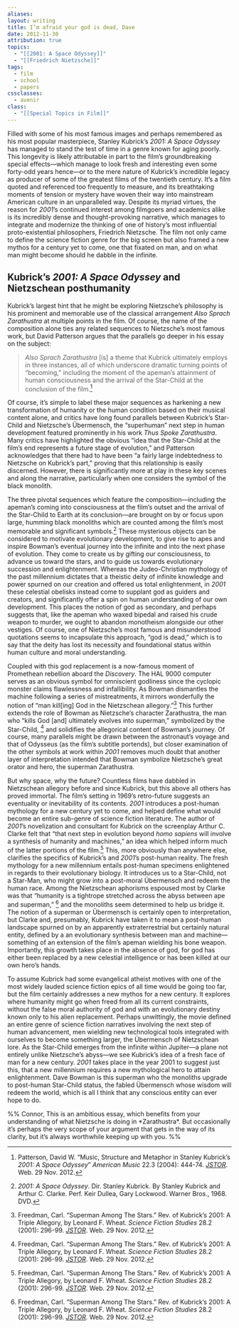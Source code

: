 ```yaml
---
aliases: 
layout: writing
title: I’m afraid your god is dead, Dave
date: 2012-11-30
attribution: true
topics:
  - "[[2001: A Space Odyssey]]"
  - "[[Friedrich Nietzsche]]"
tags:
  - film
  - school
  - papers
cssclasses:
  - avenir
class:
  - "[[Special Topics in Film]]"
---
```


Filled with some of his most famous images and perhaps remembered as his most popular masterpiece, Stanley Kubrick’s *2001: A Space Odyssey* has managed to stand the test of time in a genre known for aging poorly. This longevity is likely attributable in part to the film’s groundbreaking special effects—which manage to look fresh and interesting even some forty-odd years hence—or to the mere nature of Kubrick’s incredible legacy as producer of some of the greatest films of the twentieth century. It’s a film quoted and referenced too frequently to measure, and its breathtaking moments of tension or mystery have woven their way into mainstream American culture in an unparalleled way. Despite its myriad virtues, the reason for *2001*’s continued interest among filmgoers and academics alike is its incredibly dense and thought-provoking narrative, which manages to integrate and modernize the thinking of one of history’s most influential proto-existential philosophers, Friedrich Nietzsche. The film not only came to define the science fiction genre for the big screen but also framed a new mythos for a century yet to come, one that fixated on man, and on what man might become should he dabble in the infinite.

## Kubrick’s *2001: A Space Odyssey* and Nietzschean posthumanity

Kubrick’s largest hint that he might be exploring Nietzsche’s philosophy is his prominent and memorable use of the classical arrangement *Also Sprach Zarathustra* at multiple points in the film. Of course, the name of the composition alone ties any related sequences to Nietzsche’s most famous work, but David Patterson argues that the parallels go deeper in his essay on the subject:

> *Also Sprach Zarathustra* \[is] a theme that Kubrick ultimately employs in three instances, all of which underscore dramatic turning points of “becoming,” including the moment of the apeman’s attainment of human consciousness and the arrival of the Star-Child at the conclusion of the film.[^1]

Of course, it’s simple to label these major sequences as harkening a new transformation of humanity or the human condition based on their musical content alone, and critics have long found parallels between Kubrick’s Star-Child and Nietzsche’s Übermensch, the “superhuman” next step in human development featured prominently in his work *Thus Spoke Zarathustra*. Many critics have highlighted the obvious “idea that the Star-Child at the film’s end represents a future stage of evolution,” and Patterson acknowledges that there had to have been “a fairly large indebtedness to Nietzsche on Kubrick’s part,” proving that this relationship is easily discerned. However, there is significantly more at play in these key scenes and along the narrative, particularly when one considers the symbol of the black monolith.

The three pivotal sequences which feature the composition—including the apeman’s coming into consciousness at the film’s outset and the arrival of the Star-Child to Earth at its conclusion—are brought on by or focus upon large, humming black monoliths which are counted among the film’s most memorable and significant symbols.[^2] These mysterious objects can be considered to motivate evolutionary development, to give rise to apes and inspire Bowman’s eventual journey into the infinite and into the next phase of evolution. They come to create us by gifting our consciousness, to advance us toward the stars, and to guide us towards evolutionary succession and enlightenment. Whereas the Judeo-Christian mythology of the past millennium dictates that a theistic deity of infinite knowledge and power spurned on our creation and offered us total enlightenment, in *2001* these celestial obelisks instead come to supplant god as guiders and creators, and significantly offer a spin on human understanding of our own development. This places the notion of god as secondary, and perhaps suggests that, like the apeman who waxed bipedal and raised his crude weapon to murder, we ought to abandon monotheism alongside our other vestiges. Of course, one of Nietzsche’s most famous and misunderstood quotations seems to incapsulate this approach, “god is dead,” which is to say that the deity has lost its necessity and foundational status within human culture and moral understanding.

Coupled with this god replacement is a now-famous moment of Promethean rebellion aboard the *Discovery*. The HAL 9000 computer serves as an obvious symbol for omniscient godliness since the cyclopic monster claims flawlessness and infallibility. As Bowman dismantles the machine following a series of mistreatments, it mirrors wonderfully the notion of “man kill\[ing] God in the Nietzschean allegory.”[^3] This further extends the role of Bowman as Nietzsche’s character Zarathustra, the man who “kills God \[and] ultimately evolves into superman,” symbolized by the Star-Child, [^3] and solidifies the allegorical content of Bowman’s journey. Of course, many parallels might be drawn between the astronaut’s voyage and that of Odysseus (as the film’s subtitle portends), but closer examination of the other symbols at work within *2001* removes much doubt that another layer of interpretation intended that Bowman symbolize Nietzsche’s great orator and hero, the superman Zarathustra.

But why space, why the future? Countless films have dabbled in Nietzschean allegory before and since Kubrick, but this above all others has proved immortal. The film’s setting in 1969’s retro-future suggests an eventuality or inevitability of its contents. *2001* introduces a post-human mythology for a new century yet to come, and helped define what would become an entire sub-genre of science fiction literature. The author of *2001*’s novelization and consultant for Kubrick on the screenplay Arthur C. Clarke felt that “that next step in evolution beyond *homo sapiens* will involve a synthesis of humanity and machines,” an idea which helped inform much of the latter portions of the film.[^3] This, more obviously than anywhere else, clarifies the specifics of Kubrick’s and *2001*’s post-human reality. The fresh mythology for a new millennium entails post-human specimens enlightened in regards to their evolutionary biology. It introduces us to a Star-Child, not a Star-Man, who might grow into a post-moral Übermensch and redeem the human race. Among the Nietzschean aphorisms espoused most by Clarke was that “humanity is a tightrope stretched across the abyss between ape and superman,” [^3] and the monoliths seem determined to help us bridge it. The notion of a superman or Übermensch is certainly open to interpretation, but Clarke and, presumably, Kubrick have taken it to mean a post-human landscape spurned on by an apparently extraterrestrial but certainly natural entity, defined by a an evolutionary synthesis between man and machine—something of an extension of the film’s apeman wielding his bone weapon. Importantly, this growth takes place in the absence of god, for god has either been replaced by a new celestial intelligence or has been killed at our own hero’s hands.

To assume Kubrick had some evangelical atheist motives with one of the most widely lauded science fiction epics of all time would be going too far, but the film certainly addresses a new mythos for a new century. It explores where humanity might go when freed from all its current constraints, without the false moral authority of god and with an evolutionary destiny known only to his alien replacement. Perhaps unwittingly, the movie defined an entire genre of science fiction narratives involving the next step of human advancement, men wielding new technological tools integrated with ourselves to become something larger, the Übermensch of Nietzschean lore. As the Star-Child emerges from the infinite within Jupiter—a plane not entirely unlike Nietzsche’s abyss—we see Kubrick’s idea of a fresh face of man for a new century. *2001* takes place in the year 2001 to suggest just this, that a new millennium requires a new mythological hero to attain enlightenment. Dave Bowman is this superman who the monoliths upgrade to post-human Star-Child status, the fabled Übermensch whose wisdom will redeem the world, which is all I think that any conscious entity can ever hope to do.

%% Connor, This is an ambitious essay, which benefits from your understanding of what Nietzsche is doing in \*Zarathustra*. But occasionally it’s perhaps the very scope of your argument that gets in the way of its clarity, but it’s always worthwhile keeping up with you. %%

[^1]: Patterson, David W. “Music, Structure and Metaphor in Stanley Kubrick’s *2001: A Space Odyssey*” *American Music* 22.3 (2004): 444-74. *[JSTOR](http://www.jstor.org/stable/3592986)*. Web. 29 Nov. 2012.
[^2]: *2001: A Space Odyssey*. Dir. Stanley Kubrick. By Stanley Kubrick and Arthur C. Clarke. Perf. Keir Dullea, Gary Lockwood. Warner Bros., 1968. DVD.
[^3]: Freedman, Carl. “Superman Among The Stars.” Rev. of Kubrick’s 2001: A Triple Allegory, by Leonard F. Wheat. *Science Fiction Studies* 28.2 (2001): 296-99. *[JSTOR](http://www.jstor.org/stable/4240986)*. Web. 29 Nov. 2012.
